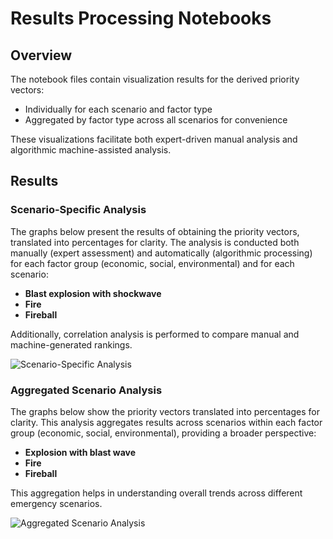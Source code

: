 # **Results Processing Notebooks**  

## **Overview**  
The notebook files contain visualization results for the derived priority vectors:  
- Individually for each scenario and factor type  
- Aggregated by factor type across all scenarios for convenience

These visualizations facilitate both expert-driven manual analysis and algorithmic machine-assisted analysis.  

## **Results**  

### **Scenario-Specific Analysis**  
The graphs below present the results of obtaining the priority vectors, translated into percentages for clarity. The analysis is conducted both manually (expert assessment) and automatically (algorithmic processing) for each factor group (economic, social, environmental) and for each scenario:  
- **Blast explosion with shockwave**  
- **Fire**  
- **Fireball**  

Additionally, correlation analysis is performed to compare manual and machine-generated rankings.  

![Scenario-Specific Analysis](path/to/first_image.png)  

### **Aggregated Scenario Analysis**  
The graphs below show the priority vectors translated into percentages for clarity. This analysis aggregates results across scenarios within each factor group (economic, social, environmental), providing a broader perspective:  
- **Explosion with blast wave**  
- **Fire**  
- **Fireball**  

This aggregation helps in understanding overall trends across different emergency scenarios.  

![Aggregated Scenario Analysis](path/to/second_image.png)  
